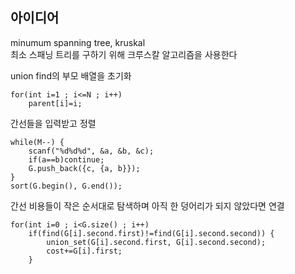 ## 아이디어
minumum spanning tree, kruskal  
최소 스패닝 트리를 구하기 위해 크루스칼 알고리즘을 사용한다  
  
union find의 부모 배열을 초기화
```
for(int i=1 ; i<=N ; i++)
	parent[i]=i;
```
간선들을 입력받고 정렬
```
while(M--) {
	scanf("%d%d%d", &a, &b, &c);
	if(a==b)continue;
	G.push_back({c, {a, b}});
}
sort(G.begin(), G.end());
```
간선 비용들이 작은 순서대로 탐색하며 아직 한 덩어리가 되지 않았다면 연결
```
for(int i=0 ; i<G.size() ; i++)
	if(find(G[i].second.first)!=find(G[i].second.second)) {
		union_set(G[i].second.first, G[i].second.second);
		cost+=G[i].first;
	}
```
